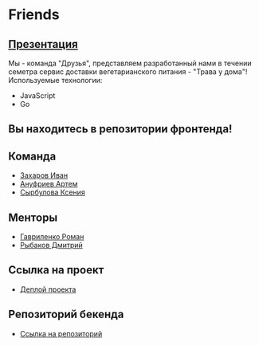 # Friends

## [Презентация](https://docs.google.com/presentation/d/1jX4J33MJHk7rHxervw6eWCnRkbbuXDsk1m8o7_kbjqA/edit?usp=sharing)
Мы - команда "Друзья", представляем разработанный нами в течении семетра сервис доставки вегетарианского питания - "Трава у дома"!
Используемые технологии:
- JavaScript
- Go

## Вы находитесь в репозитории фронтенда!

## Команда

- [Захаров Иван](https://github.com/Scotfarel)
- [Ануфриев Артем](https://github.com/aanufriev)
- [Сырбулова Ксения](https://github.com/naysudes)

## Менторы
- [Гавриленко Роман](https://github.com/gavroman)
- [Рыбаков Дмитрий](https://github.com/bulletmys)

## Ссылка на проект
- [Деплой проекта](https://grassnearhome.ru/)

## Репозиторий бекенда
- [Ссылка на репозиторий](https://github.com/go-park-mail-ru/2020_2_Friends)
